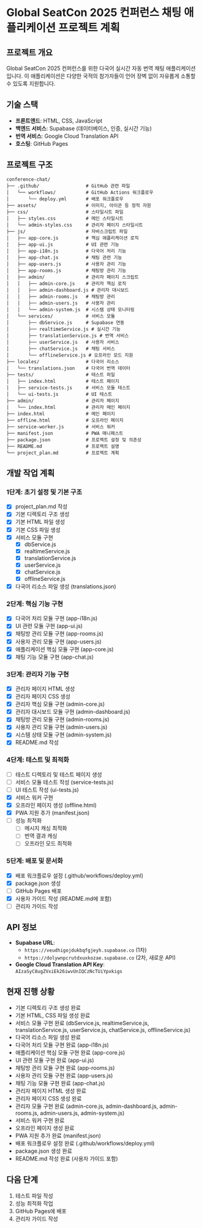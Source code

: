 # Global SeatCon 2025 컨퍼런스 채팅 애플리케이션 프로젝트 계획

## 프로젝트 개요
Global SeatCon 2025 컨퍼런스를 위한 다국어 실시간 자동 번역 채팅 애플리케이션입니다. 이 애플리케이션은 다양한 국적의 참가자들이 언어 장벽 없이 자유롭게 소통할 수 있도록 지원합니다.

## 기술 스택
- **프론트엔드**: HTML, CSS, JavaScript
- **백엔드 서비스**: Supabase (데이터베이스, 인증, 실시간 기능)
- **번역 서비스**: Google Cloud Translation API
- **호스팅**: GitHub Pages

## 프로젝트 구조
```
conference-chat/
├── .github/                 # GitHub 관련 파일
│   └── workflows/           # GitHub Actions 워크플로우
│       └── deploy.yml       # 배포 워크플로우
├── assets/                  # 이미지, 아이콘 등 정적 자원
├── css/                     # 스타일시트 파일
│   ├── styles.css           # 메인 스타일시트
│   └── admin-styles.css     # 관리자 페이지 스타일시트
├── js/                      # 자바스크립트 파일
│   ├── app-core.js          # 핵심 애플리케이션 로직
│   ├── app-ui.js            # UI 관련 기능
│   ├── app-i18n.js          # 다국어 처리 기능
│   ├── app-chat.js          # 채팅 관련 기능
│   ├── app-users.js         # 사용자 관리 기능
│   ├── app-rooms.js         # 채팅방 관리 기능
│   ├── admin/               # 관리자 페이지 스크립트
│   │   ├── admin-core.js    # 관리자 핵심 로직
│   │   ├── admin-dashboard.js # 관리자 대시보드
│   │   ├── admin-rooms.js   # 채팅방 관리
│   │   ├── admin-users.js   # 사용자 관리
│   │   └── admin-system.js  # 시스템 상태 모니터링
│   └── services/            # 서비스 모듈
│       ├── dbService.js     # Supabase 연동
│       ├── realtimeService.js # 실시간 기능
│       ├── translationService.js # 번역 서비스
│       ├── userService.js   # 사용자 서비스
│       ├── chatService.js   # 채팅 서비스
│       └── offlineService.js # 오프라인 모드 지원
├── locales/                 # 다국어 리소스
│   └── translations.json    # 다국어 번역 데이터
├── tests/                   # 테스트 파일
│   ├── index.html           # 테스트 페이지
│   ├── service-tests.js     # 서비스 모듈 테스트
│   └── ui-tests.js          # UI 테스트
├── admin/                   # 관리자 페이지
│   └── index.html           # 관리자 메인 페이지
├── index.html               # 메인 페이지
├── offline.html             # 오프라인 페이지
├── service-worker.js        # 서비스 워커
├── manifest.json            # PWA 매니페스트
├── package.json             # 프로젝트 설정 및 의존성
├── README.md                # 프로젝트 설명
└── project_plan.md          # 프로젝트 계획
```

## 개발 작업 계획

### 1단계: 초기 설정 및 기본 구조
- [x] project_plan.md 작성
- [x] 기본 디렉토리 구조 생성
- [x] 기본 HTML 파일 생성
- [x] 기본 CSS 파일 생성
- [x] 서비스 모듈 구현
  - [x] dbService.js
  - [x] realtimeService.js
  - [x] translationService.js
  - [x] userService.js
  - [x] chatService.js
  - [x] offlineService.js
- [x] 다국어 리소스 파일 생성 (translations.json)

### 2단계: 핵심 기능 구현
- [x] 다국어 처리 모듈 구현 (app-i18n.js)
- [x] UI 관련 모듈 구현 (app-ui.js)
- [x] 채팅방 관리 모듈 구현 (app-rooms.js)
- [x] 사용자 관리 모듈 구현 (app-users.js)
- [x] 애플리케이션 핵심 모듈 구현 (app-core.js)
- [x] 채팅 기능 모듈 구현 (app-chat.js)

### 3단계: 관리자 기능 구현
- [x] 관리자 페이지 HTML 생성
- [x] 관리자 페이지 CSS 생성
- [x] 관리자 핵심 모듈 구현 (admin-core.js)
- [x] 관리자 대시보드 모듈 구현 (admin-dashboard.js)
- [x] 채팅방 관리 모듈 구현 (admin-rooms.js)
- [x] 사용자 관리 모듈 구현 (admin-users.js)
- [x] 시스템 상태 모듈 구현 (admin-system.js)
- [x] README.md 작성

### 4단계: 테스트 및 최적화
- [ ] 테스트 디렉토리 및 테스트 페이지 생성
- [ ] 서비스 모듈 테스트 작성 (service-tests.js)
- [ ] UI 테스트 작성 (ui-tests.js)
- [x] 서비스 워커 구현
- [x] 오프라인 페이지 생성 (offline.html)
- [x] PWA 지원 추가 (manifest.json)
- [ ] 성능 최적화
  - [ ] 메시지 캐싱 최적화
  - [ ] 번역 결과 캐싱
  - [ ] 오프라인 모드 최적화

### 5단계: 배포 및 문서화
- [x] 배포 워크플로우 설정 (.github/workflows/deploy.yml)
- [x] package.json 생성
- [ ] GitHub Pages 배포
- [x] 사용자 가이드 작성 (README.md에 포함)
- [ ] 관리자 가이드 작성

## API 정보
- **Supabase URL**: 
  - `https://veudhigojdukbqfgjeyh.supabase.co` (1차)
  - `https://dolywnpcrutdxuxkozae.supabase.co` (2차, 새로운 API)
- **Google Cloud Translation API Key**: `AIzaSyC8ugZVxiEk26iwvUnIQCzNcTUiYpxkigs`

## 현재 진행 상황
- 기본 디렉토리 구조 생성 완료
- 기본 HTML, CSS 파일 생성 완료
- 서비스 모듈 구현 완료 (dbService.js, realtimeService.js, translationService.js, userService.js, chatService.js, offlineService.js)
- 다국어 리소스 파일 생성 완료
- 다국어 처리 모듈 구현 완료 (app-i18n.js)
- 애플리케이션 핵심 모듈 구현 완료 (app-core.js)
- UI 관련 모듈 구현 완료 (app-ui.js)
- 채팅방 관리 모듈 구현 완료 (app-rooms.js)
- 사용자 관리 모듈 구현 완료 (app-users.js)
- 채팅 기능 모듈 구현 완료 (app-chat.js)
- 관리자 페이지 HTML 생성 완료
- 관리자 페이지 CSS 생성 완료
- 관리자 모듈 구현 완료 (admin-core.js, admin-dashboard.js, admin-rooms.js, admin-users.js, admin-system.js)
- 서비스 워커 구현 완료
- 오프라인 페이지 생성 완료
- PWA 지원 추가 완료 (manifest.json)
- 배포 워크플로우 설정 완료 (.github/workflows/deploy.yml)
- package.json 생성 완료
- README.md 작성 완료 (사용자 가이드 포함)

## 다음 단계
1. 테스트 파일 작성
2. 성능 최적화 작업
3. GitHub Pages에 배포
4. 관리자 가이드 작성
